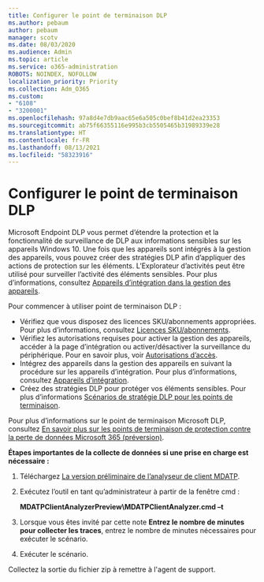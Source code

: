 ```yaml
---
title: Configurer le point de terminaison DLP
ms.author: pebaum
author: pebaum
manager: scotv
ms.date: 08/03/2020
ms.audience: Admin
ms.topic: article
ms.service: o365-administration
ROBOTS: NOINDEX, NOFOLLOW
localization_priority: Priority
ms.collection: Adm_O365
ms.custom:
- "6108"
- "3200001"
ms.openlocfilehash: 97a8d4e7db9aac65e6a505c0bef8b41d2ea23353
ms.sourcegitcommit: ab75f66355116e995b3cb5505465b31989339e28
ms.translationtype: HT
ms.contentlocale: fr-FR
ms.lasthandoff: 08/13/2021
ms.locfileid: "58323916"
---
```

# <a name="configure-endpoint-dlp"></a>Configurer le point de terminaison DLP

Microsoft Endpoint DLP vous permet d’étendre la protection et la fonctionnalité de surveillance de DLP aux informations sensibles sur les appareils Windows 10. Une fois que les appareils sont intégrés à la gestion des appareils, vous pouvez créer des stratégies DLP afin d’appliquer des actions de protection sur les éléments. L’Explorateur d’activités peut être utilisé pour surveiller l’activité des éléments sensibles. Pour plus d’informations, consultez [Appareils d’intégration dans la gestion des appareils](https://docs.microsoft.com/microsoft-365/compliance/endpoint-dlp-getting-started#onboarding-devices-into-device-management).  

Pour commencer à utiliser point de terminaison DLP :

- Vérifiez que vous disposez des licences SKU/abonnements appropriées. Pour plus d’informations, consultez [Licences SKU/abonnements](https://docs.microsoft.com/microsoft-365/compliance/endpoint-dlp-getting-started#skusubscriptions-licensing).
- Vérifiez les autorisations requises pour activer la gestion des appareils, accéder à la page d’intégration ou activer/désactiver la surveillance du périphérique. Pour en savoir plus, voir [Autorisations d’accès](https://docs.microsoft.com/microsoft-365/compliance/endpoint-dlp-getting-started#permissions).
- Intégrez des appareils dans la gestion des appareils en suivant la procédure sur les appareils d’intégration. Pour plus d’informations, consultez [Appareils d’intégration](https://docs.microsoft.com/microsoft-365/compliance/endpoint-dlp-getting-started#onboarding-devices). 
- Créez des stratégies DLP pour protéger vos éléments sensibles. Pour plus d’informations [Scénarios de stratégie DLP pour les points de terminaison](https://docs.microsoft.com/microsoft-365/compliance/endpoint-dlp-using?view=o365-worldwide#endpoint-dlp-policy-scenarios).

Pour plus d’informations sur le point de terminaison Microsoft DLP, consultez [En savoir plus sur les points de terminaison de protection contre la perte de données Microsoft 365 (préversion)](https://docs.microsoft.com/microsoft-365/compliance/endpoint-dlp-learn-about).

**Étapes importantes de la collecte de données si une prise en charge est nécessaire :**

1. Téléchargez [La version préliminaire de l’analyseur de client MDATP](https://aka.ms/betamdatpanalyzer).
1. Exécutez l’outil en tant qu’administrateur à partir de la fenêtre cmd :

    **MDATPClientAnalyzerPreview\MDATPClientAnalyzer.cmd –t**

1. Lorsque vous êtes invité par cette note **Entrez le nombre de minutes pour collecter les traces**, entrez le nombre de minutes nécessaires pour exécuter le scénario.
1. Exécuter le scénario.

Collectez la sortie du fichier zip à remettre à l'agent de support.
